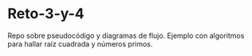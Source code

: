 # Reto-3-y-4
Repo sobre pseudocódigo y diagramas de flujo. Ejemplo con algoritmos para hallar raíz cuadrada y números primos.
